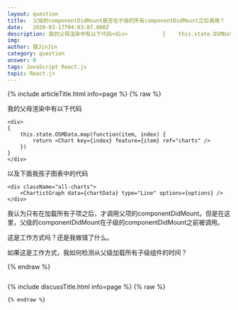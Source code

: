 ```yaml
---
layout: question
title:  父级的componentDidMount是否在子级的所有componentDidMount之后调用？
date:   2020-03-17T04:03:07.000Z
description: 我的父母渲染中有以下代码<div>           {    this.state.OSMData.map(function(item, in...
img: 
author: 猿JinJin
category: question
answer: 0
tags: JavaScript React.js
topic: React.js
---
```

<div class="article-root">
  <div class="article">
    {% include articleTitle.html info=page %}
    {% raw %}
    <div class="article-content"><p><font style="vertical-align: inherit;"><font style="vertical-align: inherit;">我的父母渲染中有以下代码</font></font></p>

<pre><code>&lt;div&gt;           <font></font>
{<font></font>
    this.state.OSMData.map(function(item, index) {<font></font>
        return &lt;Chart key={index} feature={item} ref="charts" /&gt;<font></font>
    })<font></font>
}<font></font>
&lt;/div&gt;<font></font>
</code></pre>

<p><font style="vertical-align: inherit;"><font style="vertical-align: inherit;">以及下面我孩子图表中的代码</font></font></p>

<pre><code>&lt;div className="all-charts"&gt;<font></font>
    &lt;ChartistGraph data={chartData} type="Line" options={options} /&gt;<font></font>
&lt;/div&gt;<font></font>
</code></pre>

<p><font style="vertical-align: inherit;"><font style="vertical-align: inherit;">我认为只有在加载所有子项之后，才调用父项的componentDidMount。</font><font style="vertical-align: inherit;">但是在这里，父级的componentDidMount在子级的componentDidMount之前被调用。</font></font></p>

<p><font style="vertical-align: inherit;"><font style="vertical-align: inherit;">这是工作方式吗？</font><font style="vertical-align: inherit;">还是我做错了什么。</font></font></p>

<p><font style="vertical-align: inherit;"><font style="vertical-align: inherit;">如果这是工作方式，我如何检测从父级加载所有子级组件的时间？</font></font></p></div>
    {% endraw %}
  </div>
  <p style="height: 0;width:0;overflow: hidden;"> 第1866篇《父级的componentDidMount是否在子级的所有componentDidMount之后调用？》来自Winter(https://github.com/aiyld/aiyld.github.io)的站点</p>
  <div class="discuss-wrapper">
    {% include discussTitle.html info=page %}
    {% raw %}
    
    {% endraw %}
  </div>
<div>
